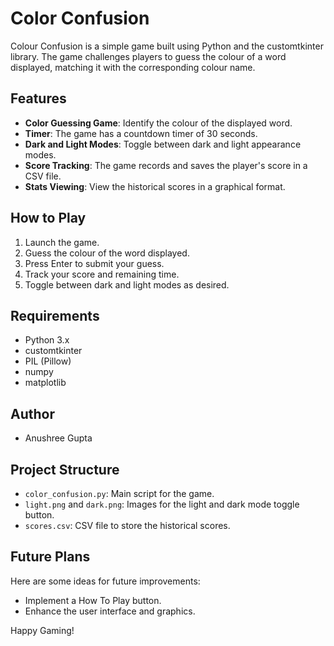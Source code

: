 # Color Confusion

Colour Confusion is a simple game built using Python and the customtkinter library. The game challenges players to guess the colour of a word displayed, matching it with the corresponding colour name.

## Features

- **Color Guessing Game**: Identify the colour of the displayed word.
- **Timer**: The game has a countdown timer of 30 seconds.
- **Dark and Light Modes**: Toggle between dark and light appearance modes.
- **Score Tracking**: The game records and saves the player's score in a CSV file.
- **Stats Viewing**: View the historical scores in a graphical format.

## How to Play

1. Launch the game.
2. Guess the colour of the word displayed.
3. Press Enter to submit your guess.
4. Track your score and remaining time.
5. Toggle between dark and light modes as desired.

## Requirements

- Python 3.x
- customtkinter
- PIL (Pillow)
- numpy
- matplotlib

## Author
- Anushree Gupta

## Project Structure

- `color_confusion.py`: Main script for the game.
- `light.png` and `dark.png`: Images for the light and dark mode toggle button.
- `scores.csv`: CSV file to store the historical scores.

## Future Plans

Here are some ideas for future improvements:

- Implement a How To Play button.
- Enhance the user interface and graphics.

Happy Gaming!
